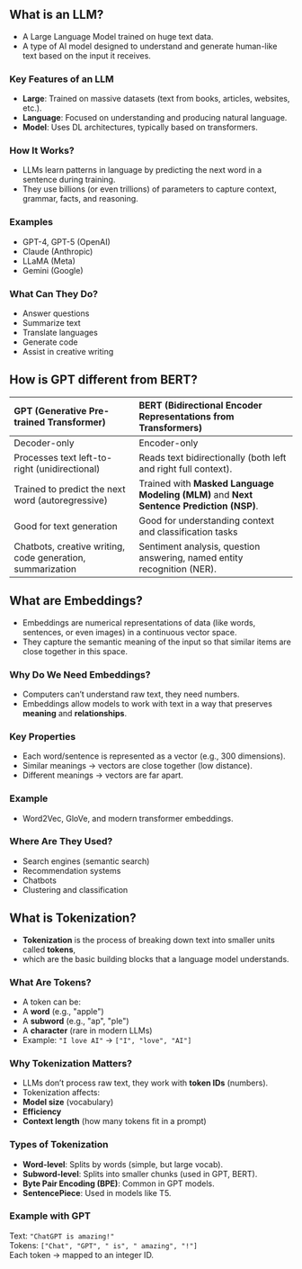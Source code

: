 ## What is an LLM?
- A Large Language Model trained on huge text data.
- A type of AI model designed to understand and generate human-like text based on the input it receives.

### Key Features of an LLM
- **Large**: Trained on massive datasets (text from books, articles, websites, etc.).
- **Language**: Focused on understanding and producing natural language.
- **Model**: Uses DL architectures, typically based on transformers.

### How It Works?
- LLMs learn patterns in language by predicting the next word in a sentence during training.
- They use billions (or even trillions) of parameters to capture context, grammar, facts, and reasoning.

### Examples
- GPT-4, GPT-5 (OpenAI)
- Claude (Anthropic)
- LLaMA (Meta)
- Gemini (Google)

### What Can They Do?
- Answer questions
- Summarize text
- Translate languages
- Generate code
- Assist in creative writing
 
## How is GPT different from BERT?

GPT (Generative Pre-trained Transformer) | BERT (Bidirectional Encoder Representations from Transformers)
:--- | :---   
Decoder-only | Encoder-only 
Processes text left-to-right (unidirectional) | Reads text bidirectionally (both left and right full context).
Trained to predict the next word (autoregressive) | Trained with **Masked Language Modeling (MLM)** and **Next Sentence Prediction (NSP)**.
Good for text generation | Good for understanding context and classification tasks
Chatbots, creative writing, code generation, summarization | Sentiment analysis, question answering, named entity recognition (NER).

## What are Embeddings? 

- Embeddings are numerical representations of data (like words, sentences, or even images) in a continuous vector space.
- They capture the semantic meaning of the input so that similar items are close together in this space.

### Why Do We Need Embeddings?
- Computers can’t understand raw text, they need numbers.
- Embeddings allow models to work with text in a way that preserves **meaning** and **relationships**.

### Key Properties
- Each word/sentence is represented as a vector (e.g., 300 dimensions).
- Similar meanings → vectors are close together (low distance).
- Different meanings → vectors are far apart.

### Example
- Word2Vec, GloVe, and modern transformer embeddings.

### Where Are They Used?
- Search engines (semantic search)
- Recommendation systems
- Chatbots
- Clustering and classification

## What is Tokenization?
- **Tokenization** is the process of breaking down text into smaller units called **tokens**,
- which are the basic building blocks that a language model understands.

### What Are Tokens?
- A token can be:
- A **word** (e.g., "apple")
- A **subword** (e.g., "ap", "ple")
- A **character** (rare in modern LLMs)
- Example:  `"I love AI"` → `["I", "love", "AI"]`

### Why Tokenization Matters?
- LLMs don’t process raw text, they work with **token IDs** (numbers).
- Tokenization affects:
- **Model size** (vocabulary)
- **Efficiency**
- **Context length** (how many tokens fit in a prompt)

### Types of Tokenization
- **Word-level**: Splits by words (simple, but large vocab).
- **Subword-level**: Splits into smaller chunks (used in GPT, BERT).
- **Byte Pair Encoding (BPE)**: Common in GPT models.
- **SentencePiece**: Used in models like T5.

### Example with GPT
Text: `"ChatGPT is amazing!"`  
Tokens: `["Chat", "GPT", " is", " amazing", "!"]`  
Each token → mapped to an integer ID.

